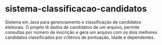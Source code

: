 # sistema-classificacao-candidatos
Sistema em Java para gerenciamento e classificação de candidatos eleitorais. O projeto lê dados de candidatos de um arquivo, permite consultas por número de inscrição e gera um arquivo com os dois melhores candidatos classificados por critérios de pontuação, idade e dependentes.
